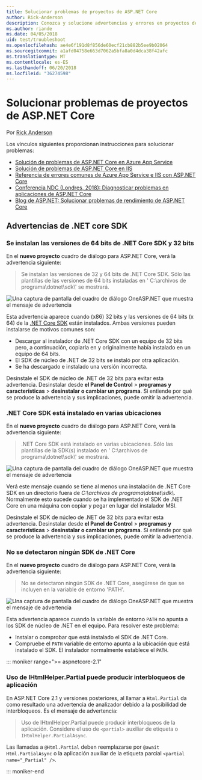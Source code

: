 ```yaml
---
title: Solucionar problemas de proyectos de ASP.NET Core
author: Rick-Anderson
description: Conozca y solucione advertencias y errores en proyectos de ASP.NET Core.
ms.author: riande
ms.date: 04/05/2018
uid: test/troubleshoot
ms.openlocfilehash: ae4e6f191d8f856de60ecf21cb882b5ee9b02064
ms.sourcegitcommit: a1afd04758e663d7062a5bfa8a0d4dca38f42afc
ms.translationtype: MT
ms.contentlocale: es-ES
ms.lasthandoff: 06/20/2018
ms.locfileid: "36274598"
---
```

# <a name="troubleshoot-aspnet-core-projects"></a>Solucionar problemas de proyectos de ASP.NET Core

Por [Rick Anderson](https://twitter.com/RickAndMSFT)

Los vínculos siguientes proporcionan instrucciones para solucionar problemas:

* [Solución de problemas de ASP.NET Core en Azure App Service](xref:host-and-deploy/azure-apps/troubleshoot)
* [Solución de problemas de ASP.NET Core en IIS](xref:host-and-deploy/iis/troubleshoot)
* [Referencia de errores comunes de Azure App Service e IIS con ASP.NET Core](xref:host-and-deploy/azure-iis-errors-reference)
* [Conferencia NDC (Londres, 2018): Diagnosticar problemas en aplicaciones de ASP.NET Core](https://www.youtube.com/watch?v=RYI0DHoIVaA)
* [Blog de ASP.NET: Solucionar problemas de rendimiento de ASP.NET Core](https://blogs.msdn.microsoft.com/webdev/2018/05/23/asp-net-core-performance-improvements/)

## <a name="net-core-sdk-warnings"></a>Advertencias de .NET core SDK

### <a name="both-the-32-bit-and-64-bit-versions-of-the-net-core-sdk-are-installed"></a>Se instalan las versiones de 64 bits de .NET Core SDK y 32 bits

En el **nuevo proyecto** cuadro de diálogo para ASP.NET Core, verá la advertencia siguiente:

> Se instalan las versiones de 32 y 64 bits de .NET Core SDK. Sólo las plantillas de las versiones de 64 bits instaladas en ' C:\\archivos de programa\\dotnet\\sdk\\' se mostrará.

![Una captura de pantalla del cuadro de diálogo OneASP.NET que muestra el mensaje de advertencia](troubleshoot/_static/both32and64bit.png)

Esta advertencia aparece cuando (x86) 32 bits y las versiones de 64 bits (x 64) de la [.NET Core SDK](https://www.microsoft.com/net/download/all) están instalados. Ambas versiones pueden instalarse de motivos comunes son:

* Descargar al instalador de .NET Core SDK con un equipo de 32 bits pero, a continuación, copiarla en y originalmente había instalado en un equipo de 64 bits.
* El SDK de núcleo de .NET de 32 bits se instaló por otra aplicación.
* Se ha descargado e instalado una versión incorrecta.

Desinstale el SDK de núcleo de .NET de 32 bits para evitar esta advertencia. Desinstalar desde **el Panel de Control** > **programas y características** > **desinstalar o cambiar un programa**. Si entiende por qué se produce la advertencia y sus implicaciones, puede omitir la advertencia.

### <a name="the-net-core-sdk-is-installed-in-multiple-locations"></a>.NET Core SDK está instalado en varias ubicaciones

En el **nuevo proyecto** cuadro de diálogo para ASP.NET Core, verá la advertencia siguiente:

> .NET Core SDK está instalado en varias ubicaciones. Sólo las plantillas de la SDK(s) instalado en ' C:\\archivos de programa\\dotnet\\sdk\\' se mostrará.

![Una captura de pantalla del cuadro de diálogo OneASP.NET que muestra el mensaje de advertencia](troubleshoot/_static/multiplelocations.png)

Verá este mensaje cuando se tiene al menos una instalación de .NET Core SDK en un directorio fuera de *C:\\archivos de programa\\dotnet\\sdk\\*. Normalmente esto sucede cuando se ha implementado el SDK de .NET Core en una máquina con copiar y pegar en lugar del instalador MSI.

Desinstale el SDK de núcleo de .NET de 32 bits para evitar esta advertencia. Desinstalar desde **el Panel de Control** > **programas y características** > **desinstalar o cambiar un programa**. Si entiende por qué se produce la advertencia y sus implicaciones, puede omitir la advertencia.

### <a name="no-net-core-sdks-were-detected"></a>No se detectaron ningún SDK de .NET Core

En el **nuevo proyecto** cuadro de diálogo para ASP.NET Core, verá la advertencia siguiente:

> No se detectaron ningún SDK de .NET Core, asegúrese de que se incluyen en la variable de entorno 'PATH'.

![Una captura de pantalla del cuadro de diálogo OneASP.NET que muestra el mensaje de advertencia](troubleshoot/_static/NoNetCore.png)

Esta advertencia aparece cuando la variable de entorno `PATH` no apunta a los SDK de núcleo de .NET en el equipo. Para resolver este problema:

* Instalar o comprobar que está instalado el SDK de .NET Core.
* Compruebe el `PATH` variable de entorno apunta a la ubicación que está instalado el SDK. El instalador normalmente establece el `PATH`.

::: moniker range=">= aspnetcore-2.1"

### <a name="use-of-ihtmlhelperpartial-may-result-in-app-deadlocks"></a>Uso de IHtmlHelper.Partial puede producir interbloqueos de aplicación

En ASP.NET Core 2.1 y versiones posteriores, al llamar a `Html.Partial` da como resultado una advertencia de analizador debido a la posibilidad de interbloqueos. Es el mensaje de advertencia:

> Uso de IHtmlHelper.Partial puede producir interbloqueos de la aplicación. Considere el uso de `<partial>` auxiliar de etiqueta o `IHtmlHelper.PartialAsync`.

Las llamadas a `@Html.Partial` deben reemplazarse por `@await Html.PartialAsync` o la aplicación auxiliar de la etiqueta parcial `<partial name="_Partial" />`.

::: moniker-end
